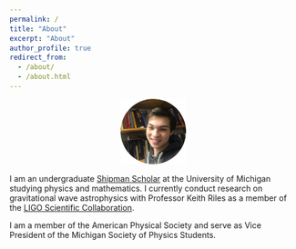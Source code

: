 ```yaml
---
permalink: /
title: "About"
excerpt: "About"
author_profile: true
redirect_from: 
  - /about/
  - /about.html
---
```

<p align="center"><img src = "/images/grantweldon.jpg" height="115" width="115"></p>


I am an undergraduate <a href="https://shipmansociety.com/about-us/">Shipman Scholar</a> at the University of Michigan studying physics and mathematics. I currently conduct research on gravitational wave astrophysics with Professor Keith Riles as a member of the <a href="https://www.ligo.org">LIGO Scientific Collaboration</a>.

I am a member of the American Physical Society and serve as Vice President of the Michigan Society of Physics Students.
